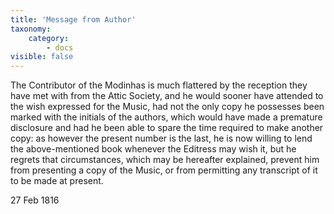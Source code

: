 ```yaml
---  
title: 'Message from Author'  
taxonomy:  
    category:  
        - docs  
visible: false  
---  
```


The Contributor of the Modinhas is much flattered by the reception they have met with from the Attic Society, and he would sooner have attended to the wish expressed for the Music, had not the only copy he possesses been marked with the initials of the authors, which would have made a premature disclosure and had he been able to spare the time required to make another copy: as however the present number is the last, he is now willing to lend the above-mentioned book whenever the Editress may wish it, but he regrets that circumstances, which may be hereafter explained, prevent him from presenting a copy of the Music, or from permitting any transcript of it to be made at present.

27 Feb 1816